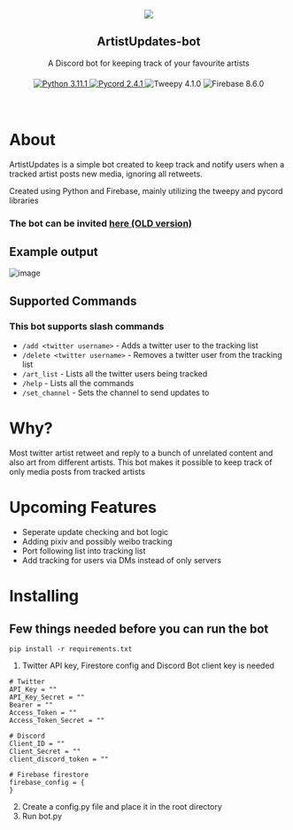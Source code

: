 
</br>
    <div align="center">
        <img src="https://cdn.discordapp.com/avatars/1094845575368806432/3d1eb05f18c16cf6fb7370b27eea47ab.webp?size=128">
        <h2>ArtistUpdates-bot</h3>
        <span>A Discord bot for keeping track of your favourite artists</span>
    </div>
    <div align="center"style="margin:20px">
            <a href="https://www.python.org/">
                <img src="https://img.shields.io/badge/Python-3.11.1-blue?logo=python&logoColor=white" alt="Python 3.11.1">
            </a>
            <!-- pycord -->
            <a href="https://github.com/Pycord-Development/pycord">
                <img src="https://img.shields.io/badge/Pycord-2.4.1-blue?logo=discord&logoColor=white" alt="Pycord 2.4.1">
            </a>
            <!-- twitter api -->
            <img src="https://img.shields.io/badge/Tweepy-4.1.0-blue?logo=twitter&logoColor=white" alt="Tweepy 4.1.0">
            <!-- firebase -->
            <img src="https://img.shields.io/badge/Firebase-8.6.0-blue?logo=firebase&logoColor=white" alt="Firebase 8.6.0">
        </div>
</br>

# About
ArtistUpdates is a simple bot created to keep track and notify users when a tracked artist posts new media, ignoring all retweets.

Created using Python and Firebase, mainly utilizing the tweepy and pycord libraries

### The bot can be invited [here (OLD version)](https://discord.com/api/oauth2/authorize?client_id=1094845575368806432&permissions=139586750528&scope=bot%20applications.commands)

## Example output
![image](https://github.com/lkaijie/ArtistUpdates-bot/assets/94023052/301eac9c-212f-4b77-bcd9-463c30b7df0d)
<!-- ![image](https://github.com/lkaijie/ArtistUpdates-bot/assets/94023052/5cd1be34-e83c-4a8d-996e-7551bf4b8155) -->
<!-- ![image](https://github.com/lkaijie/ArtistUpdates-bot/assets/94023052/09babbc3-a468-4574-b2e2-1505223579e4) -->


## Supported Commands
### This bot supports slash commands
- `/add <twitter username>` - Adds a twitter user to the tracking list
- `/delete <twitter username>` - Removes a twitter user from the tracking list
- `/art_list` - Lists all the twitter users being tracked
- `/help` - Lists all the commands
- `/set_channel` - Sets the channel to send updates to

# Why?
Most twitter artist retweet and reply to a bunch of unrelated content and also art from different artists. This bot makes it possible to keep track of only media posts from tracked artists


# Upcoming Features
- Seperate update checking and bot logic
- Adding pixiv and possibly weibo tracking 
- Port following list into tracking list
- Add tracking for users via DMs instead of only servers


# Installing
## Few things needed before you can run the bot
```
pip install -r requirements.txt
```

1. Twitter API key, Firestore config and Discord Bot client key is needed
```
# Twitter
API_Key = ""
API_Key_Secret = ""
Bearer = ""
Access_Token = ""
Access_Token_Secret = ""

# Discord
Client_ID = ""
Client_Secret = ""
client_discord_token = ""

# Firebase firestore
firebase_config = {
}

```
2. Create a config.py file and place it in the root directory
3. Run bot.py


